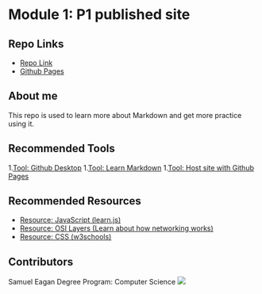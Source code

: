 # Module 1: P1 published site

## Repo Links
* [Repo Link](https://github.com/samueleagan/about-me)
* [Github Pages](https://samueleagan.github.io/about-me/)

## About me
This repo is used to learn more about Markdown and get more practice using it.

## Recommended Tools
1.[Tool: Github Desktop](https://desktop.github.com/)
1.[Tool: Learn Markdown](https://www.markdowntutorial.com/)
1.[Tool: Host site with Github Pages](https://pages.github.com/)

## Recommended Resources
* [Resource: JavaScript (learn.js)](https://www.learn-js.org/)
* [Resource: OSI Layers (Learn about how networking works)](https://www.networkworld.com/article/3239677/the-osi-model-explained-how-to-understand-and-remember-the-7-layer-network-model.html)
* [Resource: CSS (w3schools)](https://www.w3schools.com/css/)

## Contributors
Samuel Eagan
Degree Program: Computer Science
![](https://i.imgur.com/RptfcKc.jpg)
